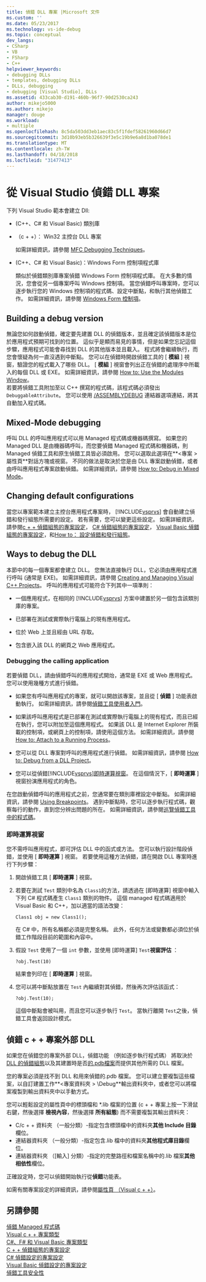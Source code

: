 ```yaml
---
title: 偵錯 DLL 專案 |Microsoft 文件
ms.custom: ''
ms.date: 05/23/2017
ms.technology: vs-ide-debug
ms.topic: conceptual
dev_langs:
- CSharp
- VB
- FSharp
- C++
helpviewer_keywords:
- debugging DLLs
- templates, debugging DLLs
- DLLs, debugging
- debugging [Visual Studio], DLLs
ms.assetid: 433cab30-d191-460b-96f7-90d2530ca243
author: mikejo5000
ms.author: mikejo
manager: douge
ms.workload:
- multiple
ms.openlocfilehash: 8c5da503dd3eb1aec83c5f1fdef58261960d66d7
ms.sourcegitcommit: 3d10b93eb5b326639f3e5c19b9e6a8d1ba078de1
ms.translationtype: MT
ms.contentlocale: zh-TW
ms.lasthandoff: 04/18/2018
ms.locfileid: "31477413"
---
```

# <a name="debugging-dll-projects-from-visual-studio"></a>從 Visual Studio 偵錯 DLL 專案
下列 Visual Studio 範本會建立 Dll:  
  
-   (C++、C# 和 Visual Basic) 類別庫   

-   （c + +）： Win32 主控台 DLL 專案
  
     如需詳細資訊，請參閱 [MFC Debugging Techniques](../debugger/mfc-debugging-techniques.md)。

-   (C++、C# 和 Visual Basic)：Windows Form 控制項程式庫
  
     類似於偵錯類別庫專案偵錯 Windows Form 控制項程式庫。 在大多數的情況，您會從另一個專案呼叫 Windows 控制項。 當您偵錯呼叫專案時，您可以逐步執行您的 Windows 控制項的程式碼、設定中斷點，和執行其他偵錯工作。 如需詳細資訊，請參閱 [Windows Form 控制項](/dotnet/framework/winforms/controls/index)。  

  
##  <a name="vxtskdebuggingdllprojectsbuildingadebugversion"></a> Building a debug version  
 無論您如何啟動偵錯，確定要先建置 DLL 的偵錯版本，並且確定該偵錯版本是位於應用程式預期可找到的位置。 這似乎是顯而易見的事情，但是如果您忘記這個步驟，應用程式可能會尋找到 DLL 的其他版本並且載入。 程式將會繼續執行，而您會懷疑為何一直沒遇到中斷點。 您可以在偵錯時開啟偵錯工具的 [ **模組** ] 視窗，驗證您的程式載入了哪些 DLL。 [ **模組** ] 視窗會列出正在偵錯的處理序中所載入的每個 DLL 或 EXE。 如需詳細資訊，請參閱 [How to: Use the Modules Window](../debugger/how-to-use-the-modules-window.md)。  
 若要將偵錯工具附加至以 C++ 撰寫的程式碼，該程式碼必須發出 `DebuggableAttribute`。 您可以使用 [/ASSEMBLYDEBUG](/cpp/build/reference/assemblydebug-add-debuggableattribute) 連結器選項連結，將其自動加入程式碼。  
  
##  <a name="vxtskdebuggingdllprojectsmixedmodedebugging"></a> Mixed-Mode debugging  
 呼叫 DLL 的呼叫應用程式可以用 Managed 程式碼或機器碼撰寫。 如果您的 Managed DLL 是由機器碼呼叫，而您要偵錯 Managed 程式碼和機器碼，則 Managed 偵錯工具和原生偵錯工具皆必須啟用。 您可以選取此選項在**\<專案 > 屬性頁**對話方塊或視窗。 不同的做法是取決於您是由 DLL 專案啟動偵錯，或者由呼叫應用程式專案啟動偵錯。 如需詳細資訊，請參閱 [How to: Debug in Mixed Mode](../debugger/how-to-debug-in-mixed-mode.md)。  
  
##  <a name="vxtskdebuggingdllprojectschangingdefaultconfigurations"></a> Changing default configurations  
 當您以專案範本建立主控台應用程式專案時， [!INCLUDE[vsprvs](../code-quality/includes/vsprvs_md.md)] 會自動建立偵錯和發行組態所需要的設定。 若有需要，您可以變更這些設定。 如需詳細資訊，請參閱[c + + 偵錯組態的專案設定](../debugger/project-settings-for-a-cpp-debug-configuration.md)， [C# 偵錯組態的專案設定](../debugger/project-settings-for-csharp-debug-configurations.md)， [Visual Basic 偵錯組態的專案設定](../debugger/project-settings-for-a-visual-basic-debug-configuration.md)，和[How to： 設定偵錯和發行組態](../debugger/how-to-set-debug-and-release-configurations.md)。  
  
##  <a name="vxtskdebuggingdllprojectswaystodebugthedll"></a> Ways to debug the DLL  
 本節中的每一個專案都會建立 DLL。 您無法直接執行 DLL，它必須由應用程式進行呼叫 (通常是 EXE)。 如需詳細資訊，請參閱 [Creating and Managing Visual C++ Projects](/cpp/ide/creating-and-managing-visual-cpp-projects)。 呼叫的應用程式可能符合下列其中一項準則：  
  
-   一個應用程式，在相同的 [!INCLUDE[vsprvs](../code-quality/includes/vsprvs_md.md)] 方案中建置於另一個包含該類別庫的專案。  
  
-   已部署在測試或實際執行電腦上的現有應用程式。  
  
-   位於 Web 上並且經由 URL 存取。  
  
-   包含嵌入該 DLL 的網頁之 Web 應用程式。  
  
###  <a name="vxtskdebuggingdllprojectsthecallingapplication"></a> Debugging the calling application  
若要偵錯 DLL，請由偵錯呼叫的應用程式開炲，通常是 EXE 或 Web 應用程式。 您可以使用幾種方式進行偵錯。  
  
-   如果您有呼叫應用程式的專案，就可以開啟該專案，並且從 [ **偵錯** ] 功能表啟動執行。 如需詳細資訊，請參閱[偵錯工具使用者入門](../debugger/getting-started-with-the-debugger.md)。  
  
-   如果該呼叫應用程式是已部署在測試或實際執行電腦上的現有程式，而且已經在執行，您可以附加至這個應用程式。 如果該 DLL 是 Internet Explorer 所裝載的控制項，或網頁上的控制項，請使用這個方法。 如需詳細資訊，請參閱 [How to: Attach to a Running Process](../debugger/attach-to-running-processes-with-the-visual-studio-debugger.md)。  
  
-   您可以從 DLL 專案對呼叫的應用程式進行偵錯。 如需詳細資訊，請參閱 [How to: Debug from a DLL Project](../debugger/how-to-debug-from-a-dll-project.md)。  
  
-   您可以從偵錯[!INCLUDE[vsprvs](../code-quality/includes/vsprvs_md.md)][即時運算視窗](#vxtskdebuggingdllprojectstheimmediatewindow)。 在這個情況下，[ **即時運算** ] 視窗扮演應用程式的角色。  
  
在您啟動偵錯呼叫的應用程式之前，您通常要在類別庫裡設定中斷點。 如需詳細資訊，請參閱 [Using Breakpoints](../debugger/using-breakpoints.md)。 遇到中斷點時，您可以逐步執行程式碼，觀察每行的動作，直到您分辨出問題的所在。 如需詳細資訊，請參閱[巡覽偵錯工具中的程式碼](../debugger/navigating-through-code-with-the-debugger.md)。
  
###  <a name="vxtskdebuggingdllprojectstheimmediatewindow"></a> 即時運算視窗  
 您不需呼叫應用程式，即可評估 DLL 中的函式或方法。 您可以執行設計階段偵錯，並使用 [ **即時運算** ] 視窗。 若要使用這種方法偵錯，請在開啟 DLL 專案時進行下列步驟：  
  
1.  開啟偵錯工具 [ **即時運算** ] 視窗。  
  
2.  若要在測試 `Test` 類別中名為 `Class1`的方法，請透過在 [即時運算] 視窗中輸入下列 C# 程式碼產生 `Class1` 類別的物件。 這個 managed 程式碼適用於 Visual Basic 和 C++，加以適當的語法改變：  
  
    ```  
    Class1 obj = new Class1();  
    ```  
  
     在 C# 中，所有名稱都必須是完整名稱。 此外，任何方法或變數都必須位於偵錯工作階段目前的範圍和內容中。  
  
3.  假設 `Test` 使用了一個 `int` 參數，並使用 [即時運算] `Test`**視窗評估** ：  
  
    ```  
    ?obj.Test(10)  
    ```  
  
     結果會列印在 [ **即時運算** ] 視窗。  
  
4.  您可以將中斷點放置在 `Test` 內繼續對其偵錯，然後再次評估該函式：  
  
    ```  
    ?obj.Test(10);  
    ```  
  
     這個中斷點會被叫用，而且您可以逐步執行 `Test`。 當執行離開 `Test`之後，偵錯工具會返回設計模式。

## <a name="vxtskdebuggingdllprojectsexternal"></a> 偵錯 c + + 專案外部 DLL

如果您在偵錯您的專案外部 DLL，偵錯功能 （例如逐步執行程式碼） 將取決於[DLL 的偵錯組態](#vxtskdebuggingdllprojectsbuildingadebugversion)以及其建置時是否[的.pdb檔案](../debugger/specify-symbol-dot-pdb-and-source-files-in-the-visual-studio-debugger.md)而提供其他所需的 DLL 檔案。

您的專案必須是找不到 DLL 和用來偵錯的.pdb 檔案。 您可以建立要複製這些檔案，以自訂建置工作**\<專案資料夾 > \Debug**輸出資料夾中，或者您可以將檔案複製到輸出資料夾中以手動方式。

您可以輕鬆設定的屬性頁中的標頭檔和 *.lib 檔案的位置 (c + + 專案上按一下滑鼠右鍵，然後選擇 **檢視內容**，然後選擇 **所有組態**) 而不需要複製其輸出資料夾：

- C/c + + 資料夾 （一般分類）-指定包含標頭檔中的資料夾**其他 Include 目錄**欄位。
- 連結器資料夾 （一般分類）-指定包含.lib 檔中的資料夾**其他程式庫目錄**欄位。 
- 連結器資料夾 （[輸入] 分類）-指定的完整路徑和檔案名稱中的.lib 檔案**其他相依性**欄位。

正確設定時，您可以偵錯開始執行從**偵錯**功能表。

如需有關專案設定的詳細資訊，請參閱[屬性頁 （Visual c + +）](/cpp/ide/property-pages-visual-cpp)。
  
## <a name="see-also"></a>另請參閱  
 [偵錯 Managed 程式碼](../debugger/debugging-managed-code.md)   
 [Visual c + + 專案類型](../debugger/debugging-preparation-visual-cpp-project-types.md)   
 [C#、F# 和 Visual Basic 專案類型](../debugger/debugging-preparation-csharp-f-hash-and-visual-basic-project-types.md)   
 [C + + 偵錯組態的專案設定](../debugger/project-settings-for-a-cpp-debug-configuration.md)   
 [C# 偵錯設定的專案設定](../debugger/project-settings-for-csharp-debug-configurations.md)   
 [Visual Basic 偵錯設定的專案設定](../debugger/project-settings-for-a-visual-basic-debug-configuration.md)   
 [偵錯工具安全性](../debugger/debugger-security.md)